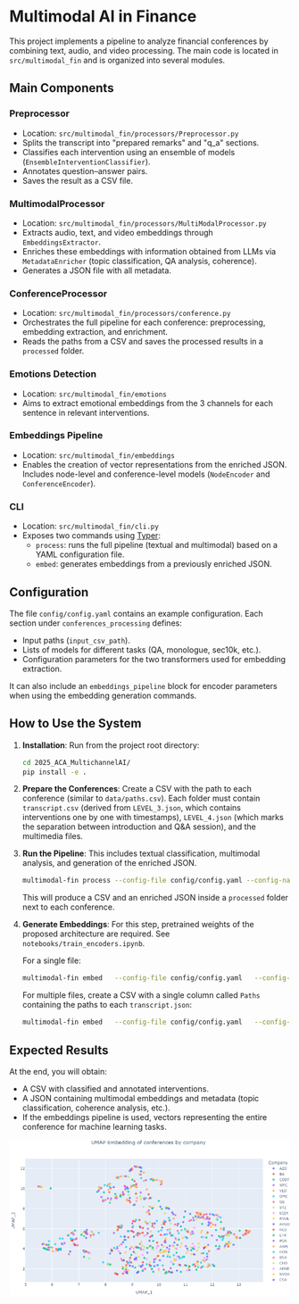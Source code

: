 # Multimodal AI in Finance

This project implements a pipeline to analyze financial conferences by combining text, audio, and video processing. The main code is located in `src/multimodal_fin` and is organized into several modules.

## Main Components

### Preprocessor
- Location: `src/multimodal_fin/processors/Preprocessor.py`
- Splits the transcript into "prepared remarks" and "q_a" sections.
- Classifies each intervention using an ensemble of models (`EnsembleInterventionClassifier`).
- Annotates question–answer pairs.
- Saves the result as a CSV file.

### MultimodalProcessor
- Location: `src/multimodal_fin/processors/MultiModalProcessor.py`
- Extracts audio, text, and video embeddings through `EmbeddingsExtractor`.
- Enriches these embeddings with information obtained from LLMs via `MetadataEnricher` (topic classification, QA analysis, coherence).
- Generates a JSON file with all metadata.

### ConferenceProcessor
- Location: `src/multimodal_fin/processors/conference.py`
- Orchestrates the full pipeline for each conference: preprocessing, embedding extraction, and enrichment.
- Reads the paths from a CSV and saves the processed results in a `processed` folder.

### Emotions Detection
- Location: `src/multimodal_fin/emotions`
- Aims to extract emotional embeddings from the 3 channels for each sentence in relevant interventions.

### Embeddings Pipeline
- Location: `src/multimodal_fin/embeddings`
- Enables the creation of vector representations from the enriched JSON. Includes node-level and conference-level models (`NodeEncoder` and `ConferenceEncoder`).

### CLI
- Location: `src/multimodal_fin/cli.py`
- Exposes two commands using [Typer](https://typer.tiangolo.com/):
  - `process`: runs the full pipeline (textual and multimodal) based on a YAML configuration file.
  - `embed`: generates embeddings from a previously enriched JSON.

## Configuration
The file `config/config.yaml` contains an example configuration. Each section under `conferences_processing` defines:
- Input paths (`input_csv_path`).
- Lists of models for different tasks (QA, monologue, sec10k, etc.).
- Configuration parameters for the two transformers used for embedding extraction.

It can also include an `embeddings_pipeline` block for encoder parameters when using the embedding generation commands.

## How to Use the System

1. **Installation**: Run from the project root directory:
   ```bash
   cd 2025_ACA_MultichannelAI/
   pip install -e .
   ```

2. **Prepare the Conferences**: Create a CSV with the path to each conference (similar to `data/paths.csv`). Each folder must contain `transcript.csv` (derived from `LEVEL_3.json`, which contains interventions one by one with timestamps), `LEVEL_4.json` (which marks the separation between introduction and Q&A session), and the multimedia files.

3. **Run the Pipeline**: This includes textual classification, multimodal analysis, and generation of the enriched JSON.
   ```bash
   multimodal-fin process --config-file config/config.yaml --config-name default
   ```
   This will produce a CSV and an enriched JSON inside a `processed` folder next to each conference.

4. **Generate Embeddings**: For this step, pretrained weights of the proposed architecture are required. See `notebooks/train_encoders.ipynb`.
   
   For a single file:
   ```bash
   multimodal-fin embed   --config-file config/config.yaml   --config-name default  --json-path /ruta/a/transcript.json
   ```

   For multiple files, create a CSV with a single column called `Paths` containing the paths to each `transcript.json`:
   ```bash
   multimodal-fin embed   --config-file config/config.yaml   --config-name default  --json-csv data/json_paths.csv
   ```

## Expected Results
At the end, you will obtain:
- A CSV with classified and annotated interventions.
- A JSON containing multimodal embeddings and metadata (topic classification, coherence analysis, etc.).
- If the embeddings pipeline is used, vectors representing the entire conference for machine learning tasks.

![Embeddings Visualization](static/final_embeddings.png)
